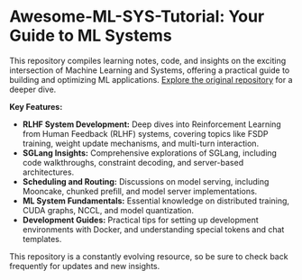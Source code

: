 # Awesome-ML-SYS-Tutorial: Your Guide to ML Systems

This repository compiles learning notes, code, and insights on the exciting intersection of Machine Learning and Systems, offering a practical guide to building and optimizing ML applications.  [Explore the original repository](https://github.com/zhaochenyang20/Awesome-ML-SYS-Tutorial) for a deeper dive.

**Key Features:**

*   **RLHF System Development:** Deep dives into Reinforcement Learning from Human Feedback (RLHF) systems, covering topics like FSDP training, weight update mechanisms, and multi-turn interaction.
*   **SGLang Insights:** Comprehensive explorations of SGLang, including code walkthroughs, constraint decoding, and server-based architectures.
*   **Scheduling and Routing:** Discussions on model serving, including Mooncake, chunked prefill, and model server implementations.
*   **ML System Fundamentals:** Essential knowledge on distributed training, CUDA graphs, NCCL, and model quantization.
*   **Development Guides:** Practical tips for setting up development environments with Docker, and understanding special tokens and chat templates.

This repository is a constantly evolving resource, so be sure to check back frequently for updates and new insights.